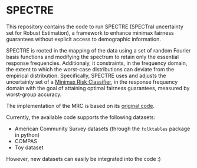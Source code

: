 # SPECTRE

This repository contains the code to run SPECTRE (SPECTral uncertainty set for Robust Estimation), a framework to enhance minimax fairness guarantees without 
explicit access to demographic information. 

SPECTRE is rooted in the mapping of the data using a set of random Fourier basis functions and modifying the spectrum to retain only the essential response
frequencies. Additionaly, it constraints, in the frequency domain, the extent to which the worst-case distributions can deviate from the empirical distribution.
Specifically, SPECTRE uses and adjusts the uncertainty set of a [Minimax Risk Classifier](http://www.jmlr.org/papers/v24/22-0339.html), in the response 
frequency domain with the goal of attaining optimal fairness guarantees, measured by worst-group accuracy.

The implementation of the MRC is based on its [original code](https://github.com/MachineLearningBCAM/MRCpy). 

Currently, the available code supports the following datasets:
- American Community Survey datasets  (through the `folktables` package in python)
- COMPAS
- Toy dataset

However, new datasets can easily be integrated into the code :)
